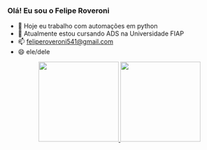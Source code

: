 ### Olá! Eu sou o Felipe Roveroni

- 🔭 Hoje eu trabalho com automações em python
- 🌱 Atualmente estou cursando ADS na Universidade FIAP
- 📫 feliperoveroni541@gmail.com
- 😄 ele/dele

<div align="center">
  <a href="https://github.com/FelipeRoveroni">
  <img height="180em" src="https://github-readme-stats.vercel.app/api?username=FelipeRoveroni&show_icons=true&theme=onedark&include_all_commits=true&count_private=true"/>
  <img height="180em" src="https://github-readme-stats.vercel.app/api/top-langs/?username=FelipeRoveroni&layout=compact&langs_count=7&theme=onedark"/>
</div>

  
